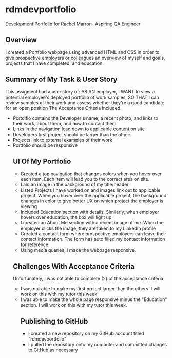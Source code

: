 # rdmdevportfolio
Development Portfolio for Rachel Marron- Aspiring QA Engineer

## Overview 
I created a Portfolio webpage using advanced HTML and CSS in order to give prospective employers or colleagues an overview of myself and goals, projects that I have completed, and education.

## Summary of My Task & User Story 
This assigment had a user story of: AS AN employer, I WANT to view a potential employee's deployed portfolio of work samples, SO THAT I can review samples of their work and assess whether they're a good candidate for an open position
The Acceptance Criteria included: 
<ul><li>Portolfio contains the Developer's name, a recent photo, and links to their work, about them, and how to contact them</li>
<li>Links in the navigation lead down to applicable content on site</li>
<li>Developers first project should be larger than the others</li>
<li>Projects link to external examples of their work</li>
<li>Portfolio should be responsive</li>

## UI Of My Portfolio
<ul>
<li>Created a top navigation that changes colors when you hover over each item. Each item will lead you to the correct area on site.</li>
<li>Laid an image in the background of my title/header</li>
<li>Listed Projects I have worked on and images link out to applicable project. When you hover over the applicable project, the background changes in color to give better UX on which project the employer is viewing</li>
<li>Included Education section with details. Similarly, when employer hovers over education, the box will light up</li>
<li>I created an About Me section with a recent image of me. When the employer clicks the image, they are taken to my LinkedIn profile</li>
<li>Created a contact form where prospective employers can leave their contact information. The form has auto filled my contact information for reference.</li>
<li>Using media queries, I made the webpage responsive.</li>
  </ul>
  
## Challenges With Acceptance Criteria 
Unfortunately, I was not able to complete (2) of the acceptance criteria: 
<ul><li>I was not able to make my first project larger than the others. I will work on this with my tutor this week.</li>
<li>I was able to make the whole page responsive minus the "Education" section. I will work on this with my tutor this week.</li>

## Publishing to GitHub
<ul>
  <li>I created a new repository on my GitHub account titled "rdmdevportfolio"</li>
  <li>I pulled the repository onto my computer and committed changes to GitHub as necessary</li>
</ul>
